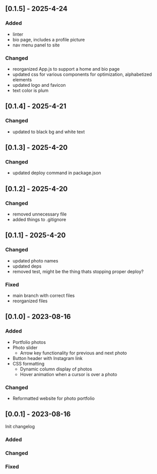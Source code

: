 ## [0.1.5] - 2025-4-24

### Added

- linter
- bio page, includes a profile picture
- nav menu panel to site

### Changed

- reorganized App.js to support a home and bio page
- updated css for various components for optimization, alphabetized elements
- updated logo and favicon
- text color is plum

## [0.1.4] - 2025-4-21

### Changed

- updated to black bg and white text

## [0.1.3] - 2025-4-20

### Changed

- updated deploy command in package.json

## [0.1.2] - 2025-4-20

### Changed

- removed unnecessary file
- added things to .gitignore

## [0.1.1] - 2025-4-20

### Changed

- updated photo names
- updated deps
- removed test, might be the thing thats stopping proper deploy?

### Fixed

- main branch with correct files
- reorganized files

## [0.1.0] - 2023-08-16

### Added

- Portfolio photos
- Photo slider
  - Arrow key functionality for previous and next photo
- Button header with Instagram link
- CSS formatting
  - Dynamic column display of photos
  - Hover animation when a cursor is over a photo

### Changed

- Reformatted website for photo portfolio

## [0.0.1] - 2023-08-16

Init changelog

### Added

### Changed

### Fixed
